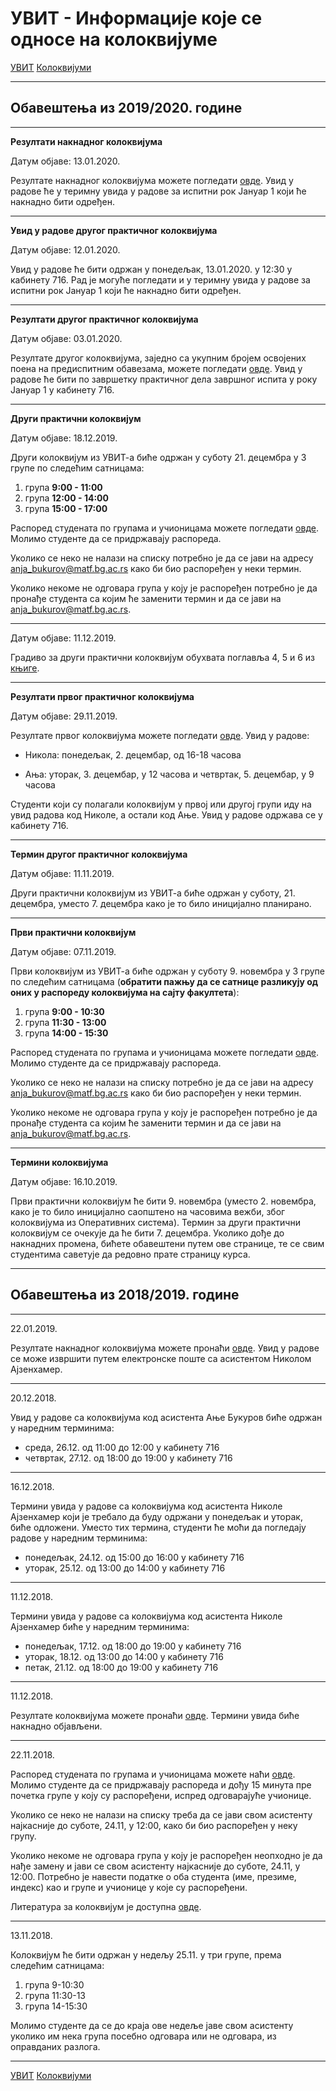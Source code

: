 # УВИТ - Информације које се односе на колоквијумe

[УВИТ](../../README.md) [Колоквијуми](../README.md)

-----

## Обавештења из 2019/2020. године

-----

**Резултати накнадног колоквијума**

Датум објаве: 13.01.2020.

Резултате накнадног колоквијума можете погледати [овде](2019_20_nak_klk_rezultati.pdf). Увид у радове ће у теримну увида у радове за испитни рок Јануар 1 који ће накнадно бити одређен.

-----

**Увид у радове другог практичног колоквијума**

Датум објаве: 12.01.2020.

Увид у радове ће бити одржан у понедељак, 13.01.2020. у 12:30 у кабинету 716. Рад је могуће погледати и у теримну увида у радове за испитни рок Јануар 1 који ће накнадно бити одређен.

-----

**Резултати другог практичног колоквијума**

Датум објаве: 03.01.2020.

Резултате другог колоквијума, заједно са укупним бројем освојених поена на предиспитним обавезама, можете погледати [овде](2019_1_2_klk_rezultati.pdf). Увид у радове ће бити по завршетку практичног дела завршног испита у року Јануар 1 у кабинету 716.

-----

**Други практични колоквијум**

Датум објаве: 18.12.2019.

Други колоквијум из УВИТ-а биће одржан у суботу 21. децембра у 3 групе по следећим сатницама:

1. група **9:00 - 11:00**
2. група **12:00 - 14:00**
3. група **15:00 - 17:00**

Распоред студената по групама и учионицама можете погледати [овде](https://docs.google.com/spreadsheets/d/1QtfUNU88LxboU-qW4pO5QGQfur31LNUAB7D8DYdt6Xc/edit?usp=sharing). Молимо студенте да се придржавају распореда. 

Уколико се неко не налази на списку потребно је да се јави на адресу anja_bukurov@matf.bg.ac.rs како би био распоређен у неки термин. 

Уколико некоме не одговара група у коју је распоређен потребно је да пронађе студента са којим ће заменити термин и да се јави на anja_bukurov@matf.bg.ac.rs.

-----

Датум објаве: 11.12.2019.

Градиво за други практични колоквијум обухвата поглавља 4, 5 и 6 из [књиге](https://matfuvit.github.io/UVIT/vezbe/knjiga/).

-----

**Резултати првог практичног колоквијума**

Датум објаве: 29.11.2019.

Резултате првог колоквијума можете погледати [овде](2019_1_klk_rezultati.pdf). Увид у радове:

- Никола: понедељак, 2. децембар, од 16-18 часова

- Ања: уторак, 3. децембар, у 12 часова и четвртак, 5. децембар, у 9 часова

Студенти који су полагали колоквијум у првој или другој групи иду на увид радова код Николе, а остали код Ање. Увид у радове одржава се у кабинету 716.

-----

**Термин другог практичног колоквијума**

Датум објаве: 11.11.2019.

Други практични колоквијум из УВИТ-а биће одржан у суботу, 21. децембра, уместо 7. децембра како је то било иницијално планирано.

-----

**Први практични колоквијум**

Датум објаве: 07.11.2019.

Први колоквијум из УВИТ-а биће одржан у суботу 9. новембра у 3 групе по следећим сатницама (**обратити пажњу да се сатнице разликују од оних у распореду колоквијума на сајту факултета**):

1. група **9:00 - 10:30**
2. група **11:30 - 13:00**
3. група **14:00 - 15:30**

Распоред студената по групама и учионицама можете погледати [овде](https://docs.google.com/spreadsheets/d/1S8aG59MEaBFRHb9kGdgewORJ0jdgl1widq1RivpVRws/edit?usp=sharing). Молимо студенте да се придржавају распореда. 

Уколико се неко не налази на списку потребно је да се јави на адресу anja_bukurov@matf.bg.ac.rs како би био распоређен у неки термин. 

Уколико некоме не одговара група у коју је распоређен потребно је да пронађе студента са којим ће заменити термин и да се јави на anja_bukurov@matf.bg.ac.rs.

-----

**Термини колоквијума**

Датум објаве: 16.10.2019.

Први практични колоквијум ће бити 9. новембра (уместо 2. новембра, како је то било иницијално саопштено на часовима вежби, због колоквијума из Оперативних система). Термин за други практични колоквијум се очекује да ће бити 7. децембра. Уколико дође до накнадних промена, бићете обавештени путем ове странице, те се свим студентима саветује да редовно прате страницу курса.

-----

## Обавештења из 2018/2019. године

-----

22.01.2019.

Резултате накнадног колоквијума можете пронаћи [овде](naknadni_klk_rezultati.pdf). Увид у радове се може извршити путем електронске поште са асистентом Николом Ајзенхамер.

---

20.12.2018.

Увид у радове са колоквијума код асистента Ање Букуров биће одржан у наредним терминима:
- среда, 26.12. од 11:00 до 12:00 у кабинету 716
- четвртак, 27.12. од 18:00 до 19:00 у кабинету 716

---

16.12.2018.

Термини увида у радове са колоквијума код асистента Николе Ајзенхамер који је требало да буду одржани у понедељак и уторак, биће одложени. Уместо тих термина, студенти ће моћи да погледају радове у наредним терминима:
- понедељак, 24.12. од 15:00 до 16:00 у кабинету 716
- уторак, 25.12. од 13:00 до 14:00 у кабинету 716 

---

11.12.2018.

Термини увида у радове са колоквијума код асистента Николе Ајзенхамер биће у наредним терминима:
- понедељак, 17.12. од 18:00 до 19:00 у кабинету 716
- уторак, 18.12. од 13:00 до 14:00 у кабинету 716
- петак, 21.12. од 18:00 до 19:00 у кабинету 716

---

11.12.2018.

Резултате колоквијума можете пронаћи [овде](klk_rezultati.pdf). Термини увида биће накнадно објављени.

---

22.11.2018.

Распоред студената по групама и учионицама можете наћи [овде](klk_raspored_sedenja.pdf). Молимо студенте да се придржавају распореда и дођу 15 минута пре почетка групе у коју су распоређени, испред одговарајуће учионице.

Уколико се неко не налази на списку треба да се јави свом асистенту најкасније до суботе, 24.11, у 12:00, како би био распоређен у неку групу. 

Уколико некоме не одговара група у коју је распоређен неопходно је да нађе замену и јави се свом асистенту најкасније до суботе, 24.11, у 12:00. Потребно је навести податке о оба студента (име, презиме, индекс) као и групе и учионице у које су распоређени.

Литература за колоквијум је доступна [овде](Literatura.pdf).

---

13.11.2018.

Колоквијум ће бити одржан у недељу 25.11. у три групе, према следећим сатницама:
1. група 9-10:30
2. група 11:30-13
3. група 14-15:30

Молимо студенте да се до краја ове недеље јаве свом асистенту уколико им нека група посебно одговара или не одговара, из оправданих разлога.

---  

[УВИТ](../../README.md) [Колоквијуми](../README.md)